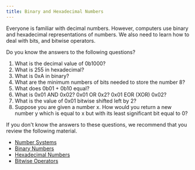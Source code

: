 ```yaml
---
title: Binary and Hexadecimal Numbers
---
```


Everyone is familiar with decimal numbers.
However, computers use binary and hexadecimal representations of numbers.
We also need to learn how to deal with bits, and bitwise operators.

Do you know the answers to the following questions?

  1. What is the decimal value of 0b1000?
  2. What is 255 in hexadecimal?
  3. What is 0xA in binary?
  4. What are the minimum numbers of bits needed to store the number 8?
  5. What does 0b01 + 0b10 equal?
  6. What is 0x01 AND 0x02? 0x01 OR 0x2? 0x01 EOR (XOR) 0x02?
  7. What is the value of 0x01 bitwise shifted left by 2?
  8. Suppose you are given a number x. How would you return a new number y
  which is equal to x but with its least significant bit equal to 0?

If you don't know the answers to these questions,
we recommend that you review the following material.

* [Number Systems](https://www.khanacademy.org/math/pre-algebra/applying-math-reasoning-topic/alternate-number-bases/v/number-systems-introduction)
* [Binary Numbers](http://en.wikipedia.org/wiki/Binary_number)
* [Hexadecimal Numbers](https://learn.sparkfun.com/tutorials/hexadecimal)
* [Bitwise Operators](http://en.wikipedia.org/wiki/Bitwise_operations_in_C)

